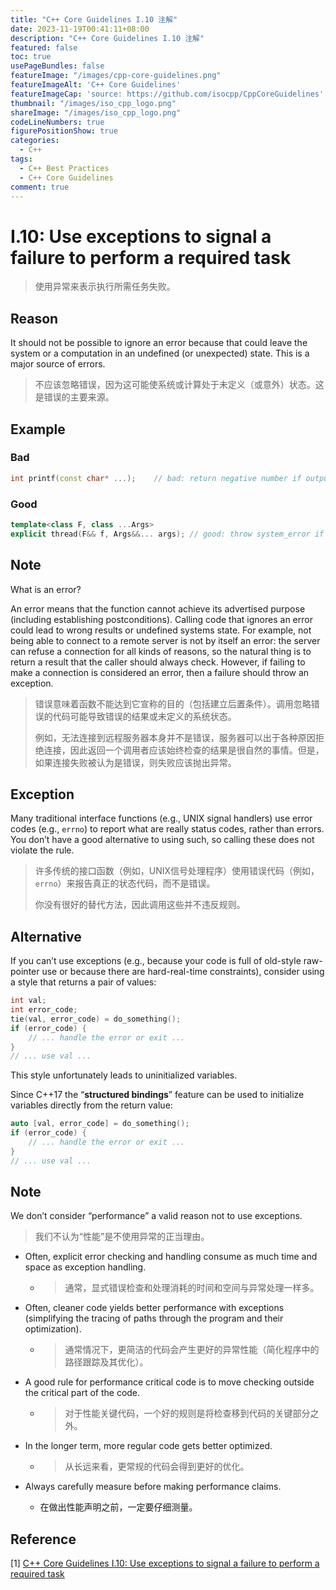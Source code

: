 ```yaml
---
title: "C++ Core Guidelines I.10 注解"
date: 2023-11-19T00:41:11+08:00
description: "C++ Core Guidelines I.10 注解"
featured: false
toc: true
usePageBundles: false
featureImage: "/images/cpp-core-guidelines.png"
featureImageAlt: 'C++ Core Guidelines'
featureImageCap: 'source: https://github.com/isocpp/CppCoreGuidelines'
thumbnail: "/images/iso_cpp_logo.png"
shareImage: "/images/iso_cpp_logo.png"
codeLineNumbers: true
figurePositionShow: true
categories:
  - C++
tags:
  - C++ Best Practices
  - C++ Core Guidelines
comment: true
---
```


# I.10: Use exceptions to signal a failure to perform a required task

>使用异常来表示执行所需任务失败。

## Reason

It should not be possible to ignore an error because that could leave the system or a computation in an undefined (or unexpected) state. This is a major source of errors.

>不应该忽略错误，因为这可能使系统或计算处于未定义（或意外）状态。这是错误的主要来源。

## Example

### Bad

```c++
int printf(const char* ...);	// bad: return negative number if output fails
```

### Good

```c++
template<class F, class ...Args>
explicit thread(F&& f, Args&&... args); // good: throw system_error if unable to start the new thread
```

## Note

What is an error?

An error means that the function cannot achieve its advertised purpose (including establishing postconditions). Calling code that ignores an error could lead to wrong results or undefined systems state. For example, not being able to connect to a remote server is not by itself an error: the server can refuse a connection for all kinds of reasons, so the natural thing is to return a result that the caller should always check. However, if failing to make a connection is considered an error, then a failure should throw an exception.

>错误意味着函数不能达到它宣称的目的（包括建立后置条件）。调用忽略错误的代码可能导致错误的结果或未定义的系统状态。
>
>例如，无法连接到远程服务器本身并不是错误，服务器可以出于各种原因拒绝连接，因此返回一个调用者应该始终检查的结果是很自然的事情。但是，如果连接失败被认为是错误，则失败应该抛出异常。

## Exception

Many traditional interface functions (e.g., UNIX signal handlers) use error codes (e.g., `errno`) to report what are really status codes, rather than errors. You don’t have a good alternative to using such, so calling these does not violate the rule.

> 许多传统的接口函数（例如，UNIX信号处理程序）使用错误代码（例如，`errno`）来报告真正的状态代码，而不是错误。
>
> 你没有很好的替代方法，因此调用这些并不违反规则。

## Alternative

If you can’t use exceptions (e.g., because your code is full of old-style raw-pointer use or because there are hard-real-time constraints), consider using a style that returns a pair of values:

```c++
int val;
int error_code;
tie(val, error_code) = do_something();
if (error_code) {
    // ... handle the error or exit ...
}
// ... use val ...
```

This style unfortunately leads to uninitialized variables.

Since C++17 the “**structured bindings**” feature can be used to initialize variables directly from the return value:

```c++
auto [val, error_code] = do_something();
if (error_code) {
    // ... handle the error or exit ...
}
// ... use val ...
```

## Note

We don’t consider “performance” a valid reason not to use exceptions.

>我们不认为“性能”是不使用异常的正当理由。

- Often, explicit error checking and handling consume as much time and space as exception handling.

  - > 通常，显式错误检查和处理消耗的时间和空间与异常处理一样多。

- Often, cleaner code yields better performance with exceptions (simplifying the tracing of paths through the program and their optimization).

  - > 通常情况下，更简洁的代码会产生更好的异常性能（简化程序中的路径跟踪及其优化）。

- A good rule for performance critical code is to move checking outside the critical part of the code.

  - > 对于性能关键代码，一个好的规则是将检查移到代码的关键部分之外。

- In the longer term, more regular code gets better optimized.

  - > 从长远来看，更常规的代码会得到更好的优化。

- Always carefully measure before making performance claims.

  - 在做出性能声明之前，一定要仔细测量。

## Reference

[1] [C++ Core Guidelines I.10: Use exceptions to signal a failure to perform a required task](https://isocpp.github.io/CppCoreGuidelines/CppCoreGuidelines#i10-use-exceptions-to-signal-a-failure-to-perform-a-required-task)
